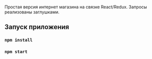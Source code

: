 
Простая версия интернет магазина на связке React/Redux. Запросы реализованы заглушками.

## Запуск приложения

 
### `npm install`
### `npm start`


